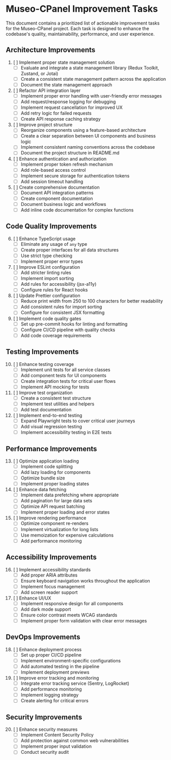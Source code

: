 # Museo-CPanel Improvement Tasks

This document contains a prioritized list of actionable improvement tasks for the Museo-CPanel project. Each task is designed to enhance the codebase's quality, maintainability, performance, and user experience.

## Architecture Improvements

1. [ ] Implement proper state management solution
   - [ ] Evaluate and integrate a state management library (Redux Toolkit, Zustand, or Jotai)
   - [ ] Create a consistent state management pattern across the application
   - [ ] Document the state management approach

2. [ ] Refactor API integration layer
   - [ ] Implement proper error handling with user-friendly error messages
   - [ ] Add request/response logging for debugging
   - [ ] Implement request cancellation for improved UX
   - [ ] Add retry logic for failed requests
   - [ ] Create API response caching strategy

3. [ ] Improve project structure
   - [ ] Reorganize components using a feature-based architecture
   - [ ] Create a clear separation between UI components and business logic
   - [ ] Implement consistent naming conventions across the codebase
   - [ ] Document the project structure in README.md

4. [ ] Enhance authentication and authorization
   - [ ] Implement proper token refresh mechanism
   - [ ] Add role-based access control
   - [ ] Implement secure storage for authentication tokens
   - [ ] Add session timeout handling

5. [ ] Create comprehensive documentation
   - [ ] Document API integration patterns
   - [ ] Create component documentation
   - [ ] Document business logic and workflows
   - [ ] Add inline code documentation for complex functions

## Code Quality Improvements

6. [ ] Enhance TypeScript usage
   - [ ] Eliminate any usage of `any` type
   - [ ] Create proper interfaces for all data structures
   - [ ] Use strict type checking
   - [ ] Implement proper error types

7. [ ] Improve ESLint configuration
   - [ ] Add stricter linting rules
   - [ ] Implement import sorting
   - [ ] Add rules for accessibility (jsx-a11y)
   - [ ] Configure rules for React hooks

8. [ ] Update Prettier configuration
   - [ ] Reduce print width from 250 to 100 characters for better readability
   - [ ] Add consistent rules for import sorting
   - [ ] Configure for consistent JSX formatting

9. [ ] Implement code quality gates
   - [ ] Set up pre-commit hooks for linting and formatting
   - [ ] Configure CI/CD pipeline with quality checks
   - [ ] Add code coverage requirements

## Testing Improvements

10. [ ] Enhance testing coverage
    - [ ] Implement unit tests for all service classes
    - [ ] Add component tests for UI components
    - [ ] Create integration tests for critical user flows
    - [ ] Implement API mocking for tests

11. [ ] Improve test organization
    - [ ] Create a consistent test structure
    - [ ] Implement test utilities and helpers
    - [ ] Add test documentation

12. [ ] Implement end-to-end testing
    - [ ] Expand Playwright tests to cover critical user journeys
    - [ ] Add visual regression testing
    - [ ] Implement accessibility testing in E2E tests

## Performance Improvements

13. [ ] Optimize application loading
    - [ ] Implement code splitting
    - [ ] Add lazy loading for components
    - [ ] Optimize bundle size
    - [ ] Implement proper loading states

14. [ ] Enhance data fetching
    - [ ] Implement data prefetching where appropriate
    - [ ] Add pagination for large data sets
    - [ ] Optimize API request batching
    - [ ] Implement proper loading and error states

15. [ ] Improve rendering performance
    - [ ] Optimize component re-renders
    - [ ] Implement virtualization for long lists
    - [ ] Use memoization for expensive calculations
    - [ ] Add performance monitoring

## Accessibility Improvements

16. [ ] Implement accessibility standards
    - [ ] Add proper ARIA attributes
    - [ ] Ensure keyboard navigation works throughout the application
    - [ ] Implement focus management
    - [ ] Add screen reader support

17. [ ] Enhance UI/UX
    - [ ] Implement responsive design for all components
    - [ ] Add dark mode support
    - [ ] Ensure color contrast meets WCAG standards
    - [ ] Implement proper form validation with clear error messages

## DevOps Improvements

18. [ ] Enhance deployment process
    - [ ] Set up proper CI/CD pipeline
    - [ ] Implement environment-specific configurations
    - [ ] Add automated testing in the pipeline
    - [ ] Implement deployment previews

19. [ ] Improve error tracking and monitoring
    - [ ] Integrate error tracking service (Sentry, LogRocket)
    - [ ] Add performance monitoring
    - [ ] Implement logging strategy
    - [ ] Create alerting for critical errors

## Security Improvements

20. [ ] Enhance security measures
    - [ ] Implement Content Security Policy
    - [ ] Add protection against common web vulnerabilities
    - [ ] Implement proper input validation
    - [ ] Conduct security audit
